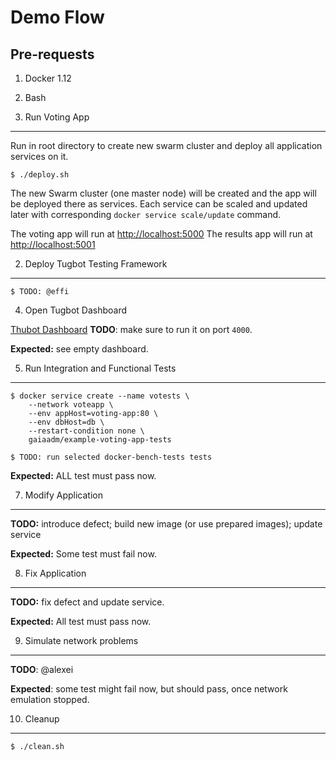 Demo Flow
=========

Pre-requests
------------

1. Docker 1.12
2. Bash


1. Run Voting App
-----

Run in root directory to create new swarm cluster and deploy all application services on it.

    $ ./deploy.sh

The new Swarm cluster (one master node) will be created and the app will be deployed there as services. Each service can be scaled and updated later with corresponding `docker service scale/update` command.

The voting app will run at [http://localhost:5000](http://localhost:5000)
The results app will run at [http://localhost:5001](http://localhost:5001)

2. Deploy Tugbot Testing Framework
----

    $ TODO: @effi

4. Open Tugbot Dashboard

[Thubot Dashboard](http://localhost:4000) **TODO**: make sure to run it on port `4000`.

**Expected:** see empty dashboard.

5. Run Integration and Functional Tests
----

    $ docker service create --name votests \
        --network voteapp \
        --env appHost=voting-app:80 \
        --env dbHost=db \
        --restart-condition none \
        gaiaadm/example-voting-app-tests

    $ TODO: run selected docker-bench-tests tests

**Expected:** ALL test must pass now.

7. Modify Application
----

**TODO:** introduce defect; build new image (or use prepared images); update service

**Expected:** Some test must fail now.

8. Fix Application
----

**TODO:** fix defect and update service.

**Expected:** All test must pass now.

9. Simulate network problems
----

**TODO**: @alexei

**Expected**: some test might fail now, but should pass, once network emulation stopped.

10. Cleanup
----
    $ ./clean.sh
